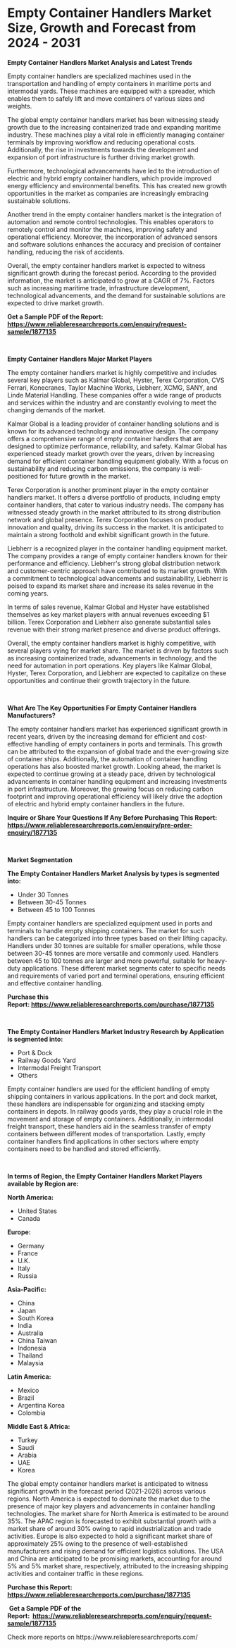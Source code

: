 <p><h1>Empty Container Handlers Market Size, Growth and Forecast from 2024 - 2031</h1></p><p><strong>Empty Container Handlers Market Analysis and Latest Trends</strong></p>
<p><p>Empty container handlers are specialized machines used in the transportation and handling of empty containers in maritime ports and intermodal yards. These machines are equipped with a spreader, which enables them to safely lift and move containers of various sizes and weights.</p><p>The global empty container handlers market has been witnessing steady growth due to the increasing containerized trade and expanding maritime industry. These machines play a vital role in efficiently managing container terminals by improving workflow and reducing operational costs. Additionally, the rise in investments towards the development and expansion of port infrastructure is further driving market growth.</p><p>Furthermore, technological advancements have led to the introduction of electric and hybrid empty container handlers, which provide improved energy efficiency and environmental benefits. This has created new growth opportunities in the market as companies are increasingly embracing sustainable solutions.</p><p>Another trend in the empty container handlers market is the integration of automation and remote control technologies. This enables operators to remotely control and monitor the machines, improving safety and operational efficiency. Moreover, the incorporation of advanced sensors and software solutions enhances the accuracy and precision of container handling, reducing the risk of accidents.</p><p>Overall, the empty container handlers market is expected to witness significant growth during the forecast period. According to the provided information, the market is anticipated to grow at a CAGR of 7%. Factors such as increasing maritime trade, infrastructure development, technological advancements, and the demand for sustainable solutions are expected to drive market growth.</p></p>
<p><strong>Get a Sample PDF of the Report:&nbsp; <a href="https://www.reliableresearchreports.com/enquiry/request-sample/1877135">https://www.reliableresearchreports.com/enquiry/request-sample/1877135</a></strong></p>
<p>&nbsp;</p>
<p><strong>Empty Container Handlers Major Market Players</strong></p>
<p><p>The empty container handlers market is highly competitive and includes several key players such as Kalmar Global, Hyster, Terex Corporation, CVS Ferrari, Konecranes, Taylor Machine Works, Liebherr, XCMG, SANY, and Linde Material Handling. These companies offer a wide range of products and services within the industry and are constantly evolving to meet the changing demands of the market.</p><p>Kalmar Global is a leading provider of container handling solutions and is known for its advanced technology and innovative design. The company offers a comprehensive range of empty container handlers that are designed to optimize performance, reliability, and safety. Kalmar Global has experienced steady market growth over the years, driven by increasing demand for efficient container handling equipment globally. With a focus on sustainability and reducing carbon emissions, the company is well-positioned for future growth in the market.</p><p>Terex Corporation is another prominent player in the empty container handlers market. It offers a diverse portfolio of products, including empty container handlers, that cater to various industry needs. The company has witnessed steady growth in the market attributed to its strong distribution network and global presence. Terex Corporation focuses on product innovation and quality, driving its success in the market. It is anticipated to maintain a strong foothold and exhibit significant growth in the future.</p><p>Liebherr is a recognized player in the container handling equipment market. The company provides a range of empty container handlers known for their performance and efficiency. Liebherr's strong global distribution network and customer-centric approach have contributed to its market growth. With a commitment to technological advancements and sustainability, Liebherr is poised to expand its market share and increase its sales revenue in the coming years.</p><p>In terms of sales revenue, Kalmar Global and Hyster have established themselves as key market players with annual revenues exceeding $1 billion. Terex Corporation and Liebherr also generate substantial sales revenue with their strong market presence and diverse product offerings.</p><p>Overall, the empty container handlers market is highly competitive, with several players vying for market share. The market is driven by factors such as increasing containerized trade, advancements in technology, and the need for automation in port operations. Key players like Kalmar Global, Hyster, Terex Corporation, and Liebherr are expected to capitalize on these opportunities and continue their growth trajectory in the future.</p></p>
<p>&nbsp;</p>
<p><strong>What Are The Key Opportunities For Empty Container Handlers Manufacturers?</strong></p>
<p><p>The empty container handlers market has experienced significant growth in recent years, driven by the increasing demand for efficient and cost-effective handling of empty containers in ports and terminals. This growth can be attributed to the expansion of global trade and the ever-growing size of container ships. Additionally, the automation of container handling operations has also boosted market growth. Looking ahead, the market is expected to continue growing at a steady pace, driven by technological advancements in container handling equipment and increasing investments in port infrastructure. Moreover, the growing focus on reducing carbon footprint and improving operational efficiency will likely drive the adoption of electric and hybrid empty container handlers in the future.</p></p>
<p><strong>Inquire or Share Your Questions If Any Before Purchasing This Report: <a href="https://www.reliableresearchreports.com/enquiry/pre-order-enquiry/1877135">https://www.reliableresearchreports.com/enquiry/pre-order-enquiry/1877135</a></strong></p>
<p>&nbsp;</p>
<p><strong>Market Segmentation</strong></p>
<p><strong>The Empty Container Handlers Market Analysis by types is segmented into:</strong></p>
<p><ul><li>Under 30 Tonnes</li><li>Between 30-45 Tonnes</li><li>Between 45 to 100 Tonnes</li></ul></p>
<p><p>Empty container handlers are specialized equipment used in ports and terminals to handle empty shipping containers. The market for such handlers can be categorized into three types based on their lifting capacity. Handlers under 30 tonnes are suitable for smaller operations, while those between 30-45 tonnes are more versatile and commonly used. Handlers between 45 to 100 tonnes are larger and more powerful, suitable for heavy-duty applications. These different market segments cater to specific needs and requirements of varied port and terminal operations, ensuring efficient and effective container handling.</p></p>
<p><strong>Purchase this Report:&nbsp;<a href="https://www.reliableresearchreports.com/purchase/1877135">https://www.reliableresearchreports.com/purchase/1877135</a></strong></p>
<p>&nbsp;</p>
<p><strong>The Empty Container Handlers Market Industry Research by Application is segmented into:</strong></p>
<p><ul><li>Port & Dock</li><li>Railway Goods Yard</li><li>Intermodal Freight Transport</li><li>Others</li></ul></p>
<p><p>Empty container handlers are used for the efficient handling of empty shipping containers in various applications. In the port and dock market, these handlers are indispensable for organizing and stacking empty containers in depots. In railway goods yards, they play a crucial role in the movement and storage of empty containers. Additionally, in intermodal freight transport, these handlers aid in the seamless transfer of empty containers between different modes of transportation. Lastly, empty container handlers find applications in other sectors where empty containers need to be handled and stored efficiently.</p></p>
<p>&nbsp;</p>
<p><strong>In terms of Region, the Empty Container Handlers Market Players available by Region are:</strong></p>
<p>
    <p> <strong> North America: </strong>
        <ul>
            <li>United States</li>
            <li>Canada</li>
        </ul>
        </p> 
    <p> <strong> Europe: </strong>
        <ul>
            <li>Germany</li>
            <li>France</li>
            <li>U.K.</li>
            <li>Italy</li>
            <li>Russia</li>
        </ul>
        </p> 
    <p> <strong> Asia-Pacific: </strong>
        <ul>
            <li>China</li>
            <li>Japan</li>
            <li>South Korea</li>
            <li>India</li>
            <li>Australia</li>
            <li>China Taiwan</li>
            <li>Indonesia</li>
            <li>Thailand</li>
            <li>Malaysia</li>
        </ul>
        </p> 
    <p> <strong> Latin America: </strong>
        <ul>
            <li>Mexico</li>
            <li>Brazil</li>
            <li>Argentina Korea</li>
            <li>Colombia</li>
        </ul>
        </p> 
    <p> <strong> Middle East & Africa: </strong>
        <ul>
            <li>Turkey</li>
            <li>Saudi</li>
            <li>Arabia</li>
            <li>UAE</li>
            <li>Korea</li>
        </ul>
    </p>
    </p>
<p><p>The global empty container handlers market is anticipated to witness significant growth in the forecast period (2021-2026) across various regions. North America is expected to dominate the market due to the presence of major key players and advancements in container handling technologies. The market share for North America is estimated to be around 35%. The APAC region is forecasted to exhibit substantial growth with a market share of around 30% owing to rapid industrialization and trade activities. Europe is also expected to hold a significant market share of approximately 25% owing to the presence of well-established manufacturers and rising demand for efficient logistics solutions. The USA and China are anticipated to be promising markets, accounting for around 5% and 5% market share, respectively, attributed to the increasing shipping activities and container traffic in these regions.</p></p>
<p><strong>Purchase this Report: <a href="https://www.reliableresearchreports.com/purchase/1877135">https://www.reliableresearchreports.com/purchase/1877135</a></strong></p>
<p>&nbsp;<strong>Get a Sample PDF of the Report:&nbsp;&nbsp;<a href="https://www.reliableresearchreports.com/enquiry/request-sample/1877135">https://www.reliableresearchreports.com/enquiry/request-sample/1877135</a></strong></p>
<p><strong></strong></p>
<p>Check more reports on https://www.reliableresearchreports.com/</p>
